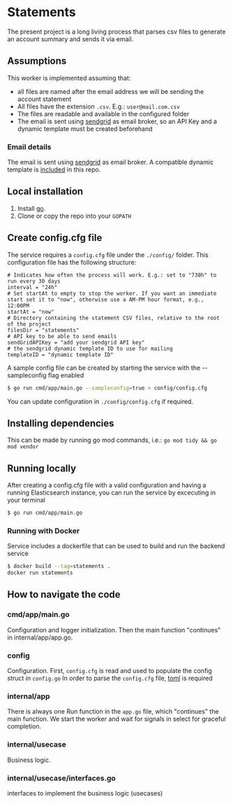 # Statements
The present project is a long living process that parses csv files to generate an account summary and sends it via email.

## Assumptions
This worker is implemented assuming that:
* all files are named after the email address we will be sending the account statement
* All files have the extension `.csv`. E.g.: `user@mail.com.csv`
* The files are readable and available in the configured folder
* The email is sent using [sendgrid](http://sendgrid.com) as email broker, so an API Key and a dynamic template must be created beforehand

### Email details
The email is sent using [sendgrid](http://sendgrid.com) as email broker. 
A compatible dynamic template is [included](emailTemplate.html) in this repo.

## Local installation

1. Install [go](https://golang.org/doc/install).
2. Clone or copy the repo into your `GOPATH`

## Create config.cfg file
The service requires a `config.cfg` file under the `./config/` folder.
This configuration file has the following structure:
```
# Indicates how often the process will work. E.g.: set to "730h" to run every 30 days
interval = "24h"
# Set startAt to empty to stop the worker. If you want an immediate start set it to "now", otherwise use a AM-PM hour format, e.g., 12:00PM
startAt = "now"
# Directory containing the statement CSV files, relative to the root of the project
filesDir = "statements"
# API key to be able to send emails
sendGridAPIKey = "add your sendgrid API key"
# the sendgrid dynamic template ID to use for mailing
templateID = "dynamic template ID"
```
A sample config file can be created by starting the service with the -- sampleconfig flag enabled
```bash
$ go run cmd/app/main.go --sampleconfig=true > config/config.cfg
```
You can update configuration in `./config/config.cfg` if required.

## Installing dependencies
This can be made by running go mod commands, i.e.: `go mod tidy && go mod vendor`

## Running locally
After creating a config.cfg file with a valid configuration and having a running Elasticsearch instance, you can run the service by excecuting in your terminal
```bash
$ go run cmd/app/main.go
```

### Running with Docker
Service includes a dockerfile that can be used to build and run the backend service

```bash
$ docker build --tag=statements .
docker run statements
```

## How to navigate the code
### cmd/app/main.go
Configuration and logger initialization. Then the main function "continues" in internal/app/app.go.

### config
Configuration. First, `config.cfg` is read and used to populate the config struct in `config.go`
In order to parse the `config.cfg` file, [toml](https://github.com/BurntSushi/toml) is required

### internal/app
There is always one Run function in the `app.go` file, which "continues" the main function.
We start the worker and wait for signals in select for graceful completion.


### internal/usecase
Business logic.

### internal/usecase/interfaces.go
interfaces to implement the business logic (usecases)